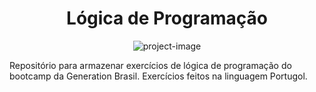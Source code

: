 <h1 align="center" id="title">Lógica de Programação</h1>

<p align="center"><img src="https://assets-blog.hostgator.com.br/wp-content/uploads/2016/09/logica-de-programacao-blog.webp" alt="project-image"></p>

<p id="description">Repositório para armazenar exercícios de lógica de programação do bootcamp da Generation Brasil. Exercícios feitos na linguagem Portugol.</p>

